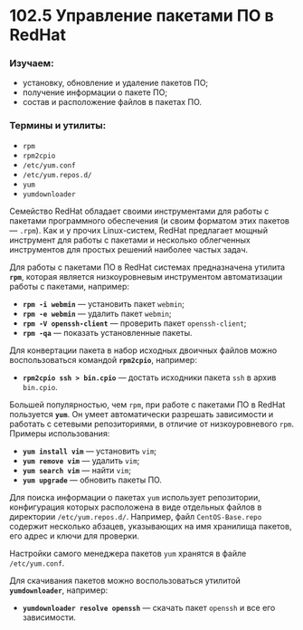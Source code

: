 # **102.5 Управление пакетами ПО в RedHat**

### **Изучаем:**

- установку, обновление и удаление пакетов ПО;
- получение информации о пакете ПО;
- состав и расположение файлов в пакетах ПО.

### **Термины и утилиты:**

- `rpm`
- `rpm2cpio`
- `/etc/yum.conf`
- `/etc/yum.repos.d/`
- `yum`
- `yumdownloader`

Семейство RedHat обладает своими инструментами для работы с пакетами программного обеспечения (и своим форматом этих пакетов — `.rpm`). Как и у прочих Linux-систем, RedHat предлагает мощный инструмент для работы с пакетами и несколько облегченных инструментов для простых решений наиболее частых задач.

Для работы с пакетами ПО в RedHat системах предназначена утилита **`rpm`**, которая является низкоуровневым инструментом автоматизации работы с пакетами, например:

- **`rpm -i webmin`** — установить пакет `webmin`;
- **`rpm -e webmin`** — удалить пакет `webmin`;
- **`rpm -V openssh-client`** — проверить пакет `openssh-client`;
- **`rpm -qa`** — показать установленные пакеты.

Для конвертации пакета в набор исходных двоичных файлов можно воспользоваться командой **`rpm2cpio`**, например:

- **`rpm2cpio ssh > bin.cpio`** — достать исходники пакета `ssh` в архив `bin.cpio`.

Большей популярностью, чем `rpm`, при работе с пакетами ПО в RedHat пользуется **`yum`**. Он умеет автоматически разрешать зависимости и работать с сетевыми репозиториями, в отличие от низкоуровневого `rpm`. Примеры использования:

- **`yum install vim`** — установить `vim`;
- **`yum remove vim`** — удалить `vim`;
- **`yum search vim`** — найти `vim`;
- **`yum upgrade`** — обновить пакеты ПО.

Для поиска информации о пакетах `yum` использует репозитории, конфигурация которых расположена в виде отдельных файлов в директории `/etc/yum.repos.d/`. Например, файл `CentOS-Base.repo` содержит несколько абзацев, указывающих на имя хранилища пакетов, его адрес и ключи для проверки.

Настройки самого менеджера пакетов `yum` хранятся в файле `/etc/yum.conf`.

Для скачивания пакетов можно воспользоваться утилитой **`yumdownloader`**, например:

- **`yumdownloader resolve openssh`** — скачать пакет `openssh` и все его зависимости.